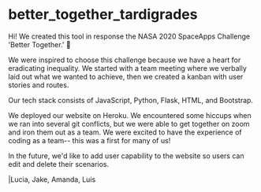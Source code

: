 # better_together_tardigrades

Hi! We created this tool in response the NASA 2020 SpaceApps Challenge 'Better Together.' :rocket:

We were inspired to choose this challenge because we have a heart for eradicating inequality. We started with a team meeting where we verbally laid out what we wanted to achieve, then we created a kanban with user stories and routes. 

Our tech stack consists of JavaScript, Python, Flask, HTML, and Bootstrap. 

We deployed our website on Heroku. We encountered some hiccups when we ran into several git conflicts, but we were able to get together on zoom and iron them out as a team. We were excited to have the experience of coding as a team-- this was a first for many of us! 

In the future, we'd like to add user capability to the website so users can edit and delete their scenarios.

|Lucia, Jake, Amanda, Luis
